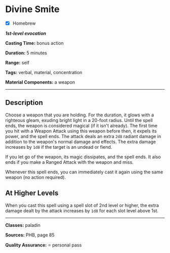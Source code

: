 # Divine Smite

- [x] Homebrew

***1st-level evocation***

**Casting Time:** bonus action

**Duration:** 5 minutes

**Range:** self

**Tags:** verbal, material, concentration

**Material Components:** a weapon

---

## Description
Choose a weapon that you are holding.
For the duration, it glows with a righteous gleam, exuding bright light in a 20-foot radius.
Until the spell ends, the weapon is considered magical (if it isn't already).
The first time you hit with a Weapon Attack using this weapon before then, it expels its power, and the spell ends.
The attack deals an extra `2d8` radiant damage in addition to the weapon's normal damage and effects.
The extra damage increases by `1d8` if the target is an undead or fiend.

If you let go of the weapon, its magic dissipates, and the spell ends.
It also ends if you make a Ranged Attack with the weapon and miss.

Whenever this spell ends, you can immediately cast it again using the same weapon (no action required).

## At Higher Levels
When you cast this spell using a spell slot of 2nd level or higher, the extra damage dealt by the attack increases by `1d8` for each slot level above 1st.

---

**Classes:** paladin

**Sources:** PHB, page 85

**Quality Assurance:** :star: personal pass
